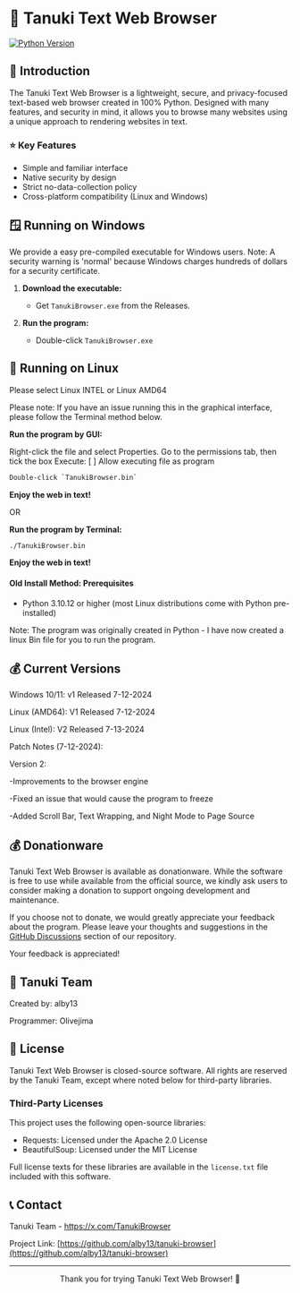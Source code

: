 # 🦝 Tanuki Text Web Browser

[![Python Version](https://img.shields.io/badge/python-3.10%2B-blue)](https://www.python.org/downloads/)

## 📖 Introduction

The Tanuki Text Web Browser is a lightweight, secure, and privacy-focused text-based web browser created in 100% Python. Designed with many features, and security in mind, it allows you to browse many websites using a unique approach to rendering websites in text.

### ⭐ Key Features

- Simple and familiar interface
- Native security by design
- Strict no-data-collection policy
- Cross-platform compatibility (Linux and Windows)

## 🪟 Running on Windows

We provide a easy pre-compiled executable for Windows users. Note: A security warning is 'normal' because Windows charges hundreds of dollars for a security certificate.

1. **Download the executable:**
   - Get `TanukiBrowser.exe` from the Releases.

2. **Run the program:**
   - Double-click `TanukiBrowser.exe`

## 🚀 Running on Linux

Please select Linux INTEL or Linux AMD64

Please note: If you have an issue running this in the graphical interface, please follow the Terminal method below.

 **Run the program by GUI:**

Right-click the file and select Properties. Go to the permissions tab, then tick the box Execute: [ ] Allow executing file as program
 
   ```sh
   Double-click `TanukiBrowser.bin`
   ```
 **Enjoy the web in text!**

 OR

  **Run the program by Terminal:**
   ```sh
   ./TanukiBrowser.bin
   ```
 **Enjoy the web in text!**

#### Old Install Method: Prerequisites

- Python 3.10.12 or higher (most Linux distributions come with Python pre-installed)

Note: The program was originally created in Python - I have now created a linux Bin file for you to run the program.

## 💰 Current Versions

Windows 10/11: v1 Released 7-12-2024

Linux (AMD64): V1 Released 7-12-2024

Linux (Intel): V2 Released 7-13-2024

Patch Notes (7-12-2024):

Version 2:

-Improvements to the browser engine

-Fixed an issue that would cause the program to freeze

-Added Scroll Bar, Text Wrapping, and Night Mode to Page Source

## 💰 Donationware

Tanuki Text Web Browser is available as donationware. While the software is free to use while available from the official source, we kindly ask users to consider making a donation to support ongoing development and maintenance.

If you choose not to donate, we would greatly appreciate your feedback about the program. Please leave your thoughts and suggestions in the [GitHub Discussions](https://github.com/alby13/tanuki-browser/discussions) section of our repository.

Your feedback is appreciated!

## 🦝 Tanuki Team

Created by: alby13

Programmer: Olivejima

## 📄 License

Tanuki Text Web Browser is closed-source software. All rights are reserved by the Tanuki Team, except where noted below for third-party libraries.

### Third-Party Licenses

This project uses the following open-source libraries:

- Requests: Licensed under the Apache 2.0 License
- BeautifulSoup: Licensed under the MIT License

Full license texts for these libraries are available in the `license.txt` file included with this software.

## 📞 Contact

Tanuki Team - https://x.com/TanukiBrowser

Project Link: [https://github.com/alby13/tanuki-browser](https://github.com/alby13/tanuki-browser)

---

<p align="center">Thank you for trying Tanuki Text Web Browser! 🦝</p>
